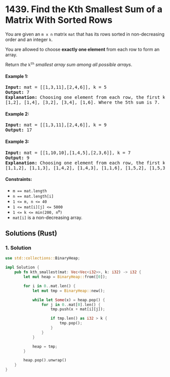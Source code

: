 # 1439. Find the Kth Smallest Sum of a Matrix With Sorted Rows
You are given an `m x n` matrix `mat` that has its rows sorted in non-decreasing order and an integer `k`.

You are allowed to choose **exactly one element** from each row to form an array.

Return *the* <code>k<sup>th</sup></code> *smallest array sum among all possible arrays*.

#### Example 1:
<pre>
<strong>Input:</strong> mat = [[1,3,11],[2,4,6]], k = 5
<strong>Output:</strong> 7
<strong>Explanation:</strong> Choosing one element from each row, the first k smallest sum are:
[1,2], [1,4], [3,2], [3,4], [1,6]. Where the 5th sum is 7.
</pre>

#### Example 2:
<pre>
<strong>Input:</strong> mat = [[1,3,11],[2,4,6]], k = 9
<strong>Output:</strong> 17
</pre>

#### Example 3:
<pre>
<strong>Input:</strong> mat = [[1,10,10],[1,4,5],[2,3,6]], k = 7
<strong>Output:</strong> 9
<strong>Explanation:</strong> Choosing one element from each row, the first k smallest sum are:
[1,1,2], [1,1,3], [1,4,2], [1,4,3], [1,1,6], [1,5,2], [1,5,3]. Where the 7th sum is 9.
</pre>

#### Constraints:
* `m == mat.length`
* `n == mat.length[i]`
* `1 <= m, n <= 40`
* `1 <= mat[i][j] <= 5000`
* <code>1 <= k <= min(200, n<sup>m</sup>)</code>
* `mat[i]` is a non-decreasing array.

## Solutions (Rust)

### 1. Solution
```Rust
use std::collections::BinaryHeap;

impl Solution {
    pub fn kth_smallest(mat: Vec<Vec<i32>>, k: i32) -> i32 {
        let mut heap = BinaryHeap::from([0]);

        for i in 0..mat.len() {
            let mut tmp = BinaryHeap::new();

            while let Some(x) = heap.pop() {
                for j in 0..mat[0].len() {
                    tmp.push(x + mat[i][j]);

                    if tmp.len() as i32 > k {
                        tmp.pop();
                    }
                }
            }

            heap = tmp;
        }

        heap.pop().unwrap()
    }
}
```
